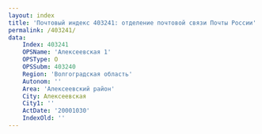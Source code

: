 ```yaml
---
layout: index
title: 'Почтовый индекс 403241: отделение почтовой связи Почты России'
permalink: /403241/
data:
    Index: 403241
    OPSName: 'Алексеевская 1'
    OPSType: О
    OPSSubm: 403240
    Region: 'Волгоградская область'
    Autonom: ''
    Area: 'Алексеевский район'
    City: Алексеевская
    City1: ''
    ActDate: '20001030'
    IndexOld: ''
---
```

